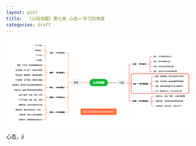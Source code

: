 ```yaml
---
layout: post
title:  《认知觉醒》第七章 心态——学习的角度
categories: draft
---
```


![脑图认知觉醒-心态.png](/assets/%E8%84%91%E5%9B%BE%E8%AE%A4%E7%9F%A5%E8%A7%89%E9%86%92-%E5%BF%83%E6%80%81.png)

心态，ji
<!--stackedit_data:
eyJoaXN0b3J5IjpbLTkwNDc3NjA4LDcwMzQ2MTgzNV19
-->